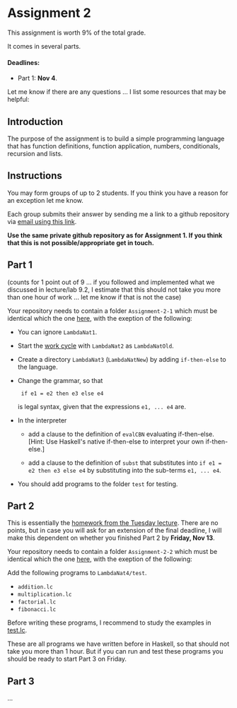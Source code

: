 # Assignment 2

This assignment is worth 9% of the total grade.

It comes in several parts.

#### Deadlines: 

- Part 1: **Nov 4**.

Let me know if there are any questions ... I list some resources that may be helpful:

## Introduction

The purpose of the assignment is to build a simple programming language that has function definitions, function application, numbers, conditionals, recursion and lists.


## Instructions

You may form groups of up to 2 students. If you think you have a reason for an exception let me know.

Each group submits their answer by sending me a link to a github repository via [email using this link](mailto:akurz@chapman.edu?subject=CPSC-354-Assignment-2).

**Use the same private github repository as for Assignment 1. If you think that this is not possible/appropriate get in touch.**

## Part 1

(counts for 1 point out of 9 ... if you followed and implemented what we discussed in lecture/lab 9.2, I estimate that this should not take you more than one hour of work ... let me know if that is not the case)

Your repository needs to contain a folder `Assignment-2-1` which must be identical which the one [here](https://github.com/alexhkurz/programming-languages-2020/tree/master/Assignment-2-1), with the exeption of the following:

- You can ignore `LambdaNat1`.

- Start the [work cycle](https://github.com/alexhkurz/programming-languages-2020/blob/master/Lab1-Lambda-Calculus/README.md#the-work-cycle-build-a-new-language) with `LambdaNat2` as `LambdaNatOld`.

- Create a directory `LambdaNat3` (`LambdaNatNew`) by adding `if-then-else` to the language.

 - Change the grammar, so that 

        if e1 = e2 then e3 else e4

    is legal syntax, given that the expressions `e1, ... e4` are.

- In the interpreter
    -  add a clause to the definition of `evalCBN` evaluating  if-then-else. [Hint: Use Haskell's native if-then-else to interpret your own if-then-else.]

    -  add a clause to the definition of `subst` that substitutes into `if e1 = e2 then e3 else e4` by substituting into the sub-terms `e1, ... e4`. 

- You should add programs to the folder `test` for testing.

## Part 2

This is essentially the [homework from the Tuesday lecture](https://hackmd.io/Mt3etYA-QPe3vQGD-bBkLw?both#Homework). There are no points, but in case you will ask for an extension of the final deadline, I will make this dependent on whether you finished Part 2 by **Friday, Nov 13**.

Your repository needs to contain a folder `Assignment-2-2` which must be identical which the one [here](https://github.com/alexhkurz/programming-languages-2020/tree/master/Assignment-2-2), with the exeption of the following:

Add the following programs to `LambdaNat4/test`.

- `addition.lc`
- `multiplication.lc`
- `factorial.lc`
- `fibonacci.lc`

Before writing these programs, I recommend to study the examples in [test.lc](https://github.com/alexhkurz/programming-languages-2020/blob/master/Assignment-2-2/LambdaNat4/test/test.lc).

These are all programs we have written before in Haskell, so that should not take you more than 1 hour. But if you can run and test these programs you should be ready to start Part 3 on Friday.

## Part 3

...





